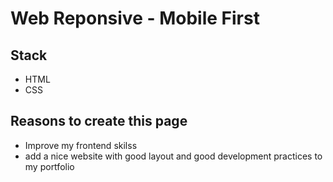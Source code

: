 
# Web Reponsive - Mobile First
## Stack

- HTML
- CSS

## Reasons to create this page

- Improve my frontend skilss
- add a nice website with good layout and good development practices to my portfolio
